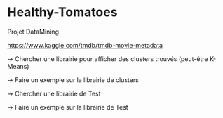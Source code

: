 # Healthy-Tomatoes
Projet DataMining

https://www.kaggle.com/tmdb/tmdb-movie-metadata

-> Chercher une librairie pour afficher des clusters trouvés (peut-être K-Means)

-> Faire un exemple sur la librairie de clusters 

-> Chercher une librairie de Test

-> Faire un exemple sur la librairie de Test
